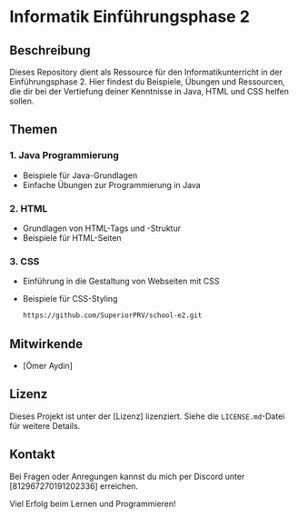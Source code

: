 # Informatik Einführungsphase 2 

## Beschreibung
Dieses Repository dient als Ressource für den Informatikunterricht in der Einführungsphase 2. Hier findest du Beispiele, Übungen und Ressourcen, die dir bei der Vertiefung deiner Kenntnisse in Java, HTML und CSS helfen sollen.

## Themen

### 1. Java Programmierung
- Beispiele für Java-Grundlagen
- Einfache Übungen zur Programmierung in Java

### 2. HTML
- Grundlagen von HTML-Tags und -Struktur
- Beispiele für HTML-Seiten

### 3. CSS
- Einführung in die Gestaltung von Webseiten mit CSS
- Beispiele für CSS-Styling

   ```bash
   https://github.com/SuperiorPRV/school-e2.git

## Mitwirkende
- [Ömer Aydin]

## Lizenz
Dieses Projekt ist unter der [Lizenz] lizenziert. Siehe die `LICENSE.md`-Datei für weitere Details.

## Kontakt
Bei Fragen oder Anregungen kannst du mich per Discord unter [812967270191202336] erreichen.

Viel Erfolg beim Lernen und Programmieren!
